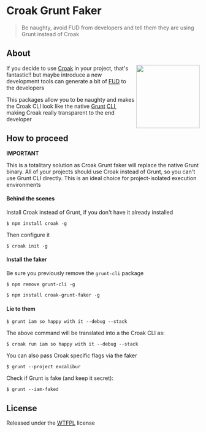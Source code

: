 # Croak Grunt Faker

> Be naughty, avoid FUD from developers and tell them they are using Grunt instead of Croak

## About

<img align="right" height="165" src="http://oi39.tinypic.com/2qmf5gh.jpg" />

If you decide to use [Croak][croak] in your project, that's fantastic!!
but maybe introduce a new development tools can generate a bit of [FUD][fud] to the developers

This packages allow you to be naughty and makes the Croak CLI look like 
the native [Grunt][grunt] [CLI][gruntcli], making Croak really transparent to the end developer

## How to proceed

**IMPORTANT**

This is a totalitary solution as Croak Grunt faker will replace the native Grunt binary. 
All of your projects should use Croak instead of Grunt, so you can't use Grunt CLI directly. 
This is an ideal choice for project-isolated execution environments

#### Behind the scenes

Install Croak instead of Grunt, if you don't have it already installed
```
$ npm install croak -g
```

Then configure it
```
$ croak init -g
```

#### Install the faker

Be sure you previously remove the `grunt-cli` package
```
$ npm remove grunt-cli -g
```

```
$ npm install croak-grunt-faker -g
```

#### Lie to them

```
$ grunt iam so happy with it --debug --stack
```

The above command will be translated into a the Croak CLI as:
```
$ croak run iam so happy with it --debug --stack
```
You can also pass Croak specific flags via the faker
```
$ grunt --project excalibur
```

Check if Grunt is fake (and keep it secret):
```
$ grunt --iam-faked
```

## License

Released under the [WTFPL][wtfpl] license

[croak]: https://github.com/AdesisNetlife/croak
[grunt]: http://gruntjs.com
[gruntcli]: http://gruntjs.com/using-the-cli
[fud]: http://es.wikipedia.org/wiki/Fear,_uncertainty_and_doubt
[wtfpl]: http://www.wtfpl.net/
